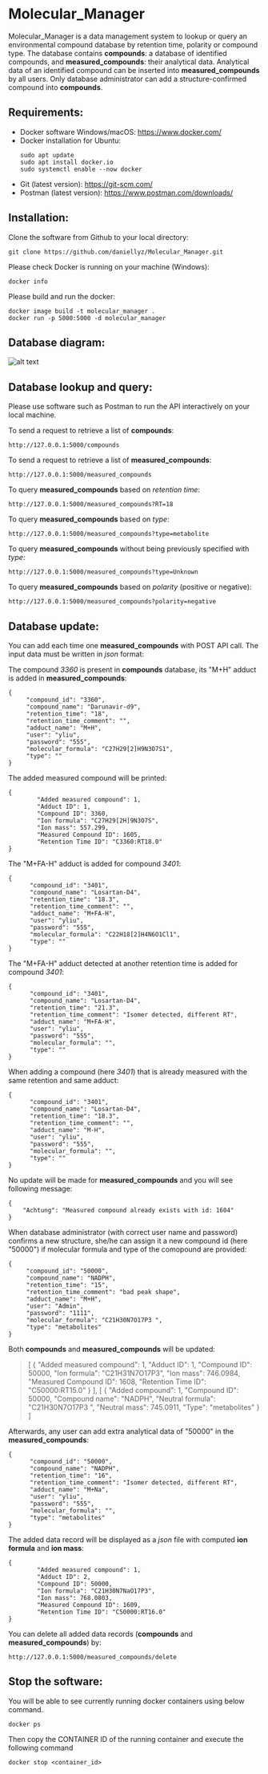# Molecular_Manager

Molecular_Manager is a data management system to lookup or query an environmental compound database by retention time, polarity or compound type. The database contains **compounds**: a database of identified compounds, and **measured_compounds**: their analytical data. Analytical data of an identified compound can be inserted into **measured_compounds** by all users. Only database administrator can add a structure-confirmed compound into **compounds**.

## Requirements:

* Docker software Windows/macOS: https://www.docker.com/
* Docker installation for Ubuntu:
  ```
  sudo apt update
  sudo apt install docker.io
  sudo systemctl enable --now docker
  ```
* Git (latest version): https://git-scm.com/
* Postman (latest version): https://www.postman.com/downloads/
  
## Installation:

Clone the software from Github to your local directory:
```
git clone https://github.com/daniellyz/Molecular_Manager.git
```

Please check Docker is running on your machine (Windows):
```
docker info
```

Please build and run the docker:
```
docker image build -t molecular_manager .
docker run -p 5000:5000 -d molecular_manager
```

## Database diagram:

![alt text](https://github.com/daniellyz/MergeION2/blob/master/inst/diagram.png "Diagram")

## Database lookup and query:

Please use software such as Postman to run the API interactively on your local machine.

To send a request to retrieve a list of **compounds**:
```
http://127.0.0.1:5000/compounds
```
To send a request to retrieve a list of **measured_compounds**:
```
http://127.0.0.1:5000/measured_compounds
```
To query **measured_compounds** based on *retention time*:
```
http://127.0.0.1:5000/measured_compounds?RT=18
```
To query **measured_compounds** based on *type*:
```
http://127.0.0.1:5000/measured_compounds?type=metabolite
```
To query **measured_compounds** without being previously specified with *type*:
```
http://127.0.0.1:5000/measured_compounds?type=Unknown
```
To query **measured_compounds** based on *polarity* (positive or negative):
```
http://127.0.0.1:5000/measured_compounds?polarity=negative
```

## Database update:

You can add each time one **measured_compounds** with POST API call. The input data must be written in *json* format: 

The compound *3360* is present in **compounds** database, its "M+H" adduct is added in **measured_compounds**: 
```
{
     "compound_id": "3360",
     "compound_name": "Darunavir-d9",
     "retention_time": "18",
     "retention_time_comment": "",
     "adduct_name": "M+H",
     "user": "yliu",
     "password": "555",
     "molecular_formula": "C27H29[2]H9N3O7S1",
     "type": ""
}
```
The added measured compound will be printed:
```
{
        "Added measured compound": 1,
        "Adduct ID": 1,
        "Compound ID": 3360,
        "Ion formula": "C27H29[2H]9N3O7S",
        "Ion mass": 557.299,
        "Measured Compound ID": 1605,
        "Retention Time ID": "C3360:RT18.0"
}
```

The "M+FA-H" adduct is added for compound *3401*: 

```
{
      "compound_id": "3401",
      "compound_name": "Losartan-D4",
      "retention_time": "18.3",
      "retention_time_comment": "",
      "adduct_name": "M+FA-H",
      "user": "yliu",
      "password": "555",
      "molecular_formula": "C22H18[2]H4N6O1Cl1",
      "type": ""
}
```

The "M+FA-H" adduct detected at another retention time is added for compound *3401*: 

```
{
      "compound_id": "3401",
      "compound_name": "Losartan-D4",
      "retention_time": "21.3",
      "retention_time_comment": "Isomer detected, different RT",
      "adduct_name": "M+FA-H",
      "user": "yliu",
      "password": "555",
      "molecular_formula": "",
      "type": ""
}
```
When adding a compound (here *3401*) that is already measured with the same retention and same adduct:
```
{
      "compound_id": "3401",
      "compound_name": "Losartan-D4",
      "retention_time": "18.3",
      "retention_time_comment": "",
      "adduct_name": "M-H",
      "user": "yliu",
      "password": "555",
      "molecular_formula": "",
      "type": ""
}
```
No update will be made for **measured_compounds** and you will see following message:
```
{
    "Achtung": "Measured compound already exists with id: 1604"
}
```
When database administrator (with correct user name and password) confirms a new structure, she/he can assign it a new compound id (here "50000") if molecular formula and type of the comopound are provided:
```
{
     "compound_id": "50000",
     "compound_name": "NADPH",
     "retention_time": "15",
     "retention_time_comment": "bad peak shape",
     "adduct_name": "M+H",
     "user": "Admin",
     "password": "1111",
     "molecular_formula": "C21H30N7O17P3 ",
     "type": "metabolites"
}
```
Both **compounds** and **measured_compounds** will be updated:

>
>    [
>        {
>            "Added measured compound": 1,
>            "Adduct ID": 1,
>            "Compound ID": 50000,
>            "Ion formula": "C21H31N7O17P3",
>            "Ion mass": 746.0984,
>            "Measured Compound ID": 1608,
>            "Retention Time ID": "C50000:RT15.0"
>        }
>    ],
>    [
>        {
>            "Added compound": 1,
>            "Compound ID": 50000,
>            "Compound name": "NADPH",
>            "Neutral formula": "C21H30N7O17P3 ",
>            "Neutral mass": 745.0911,
>            "Type": "metabolites"
>        }
>    ]
>

Afterwards, any user can add extra analytical data of "50000" in the **measured_compounds**:
```
{
      "compound_id": "50000",
      "compound_name": "NADPH",
      "retention_time": "16",
      "retention_time_comment": "Isomer detected, different RT",
      "adduct_name": "M+Na",
      "user": "yliu",
      "password": "555",
      "molecular_formula": "",
      "type": "metabolites"
}
```

The added data record will be displayed as a *json* file with computed **ion formula** and **ion mass**:

```
{
        "Added measured compound": 1,
        "Adduct ID": 2,
        "Compound ID": 50000,
        "Ion formula": "C21H30N7NaO17P3",
        "Ion mass": 768.0803,
        "Measured Compound ID": 1609,
        "Retention Time ID": "C50000:RT16.0"
}
```

You can delete all added data records (**compounds** and **measured_compounds**) by:
```
http://127.0.0.1:5000/measured_compounds/delete
```

## Stop the software:

You will be able to see currently running docker containers using below command.

```
docker ps
```

Then copy the CONTAINER ID of the running container and execute the following command

```
docker stop <container_id>
```

